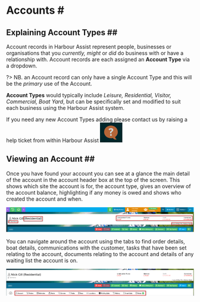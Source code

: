 # Accounts \#

## Explaining Account Types \#\#

Account records in Harbour Assist represent people, businesses or organisations that you _currently, might_ or _did_ do business with or have a relationship with. Account records are each assigned an **Account Type** via a dropdown.

?&gt; NB. an Account record can only have a single Account Type and this will be the _primary_ use of the Account.

**Account Types** would typically include _Leisure, Residential, Visitor, Commercial, Boat Yard_, but can be specifically set and modified to suit each business using the Harbour Assist system.

If you need any new Account Types adding please contact us by raising a help ticket from within Harbour Assist ![image-20200512131407022](../.gitbook/assets/image-20200512131407022.png)

## Viewing an Account \#\#

Once you have found your account you can see at a glance the main detail of the account in the account header box at the top of the screen. This shows which site the account is for, the account type, gives an overview of the account balance, highlighting if any money is owed and shows who created the account and when.

![image-20191212154734096](../.gitbook/assets/image-20191212154734096.png)

You can navigate around the account using the tabs to find order details, boat details, communications with the customer, tasks that have been set relating to the account, documents relating to the account and details of any waiting list the account is on.

![image-20191212154846744](../.gitbook/assets/image-20191212154846744.png)

